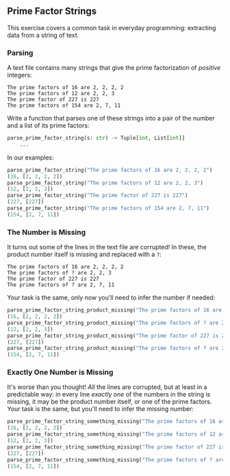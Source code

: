 ## Prime Factor Strings
This exercise covers a common task in everyday programming: extracting data from a string of text.

### Parsing
A text file contains many strings that give the prime factorization of *positive* integers:

```
The prime factors of 16 are 2, 2, 2, 2
The prime factors of 12 are 2, 2, 3
The prime factor of 227 is 227
The prime factors of 154 are 2, 7, 11
```

Write a function that parses one of these strings into a pair of the number and a list of its prime factors:

```python
parse_prime_factor_string(s: str) -> Tuple[int, List[int]]
    ...
```

In our examples:

```python
parse_prime_factor_string("The prime factors of 16 are 2, 2, 2, 2")
(16, [2, 2, 2, 2])
parse_prime_factor_string("The prime factors of 12 are 2, 2, 3")
(12, [2, 2, 3])
parse_prime_factor_string("The prime factor of 227 is 227")
(227, [227])
parse_prime_factor_string("The prime factors of 154 are 2, 7, 11")
(154, [2, 7, 11])
```

### The Number is Missing
It turns out some of the lines in the text file are corrupted! In these, the product number itself is missing and replaced with a `?`:

```
The prime factors of 16 are 2, 2, 2, 2
The prime factors of ? are 2, 2, 3
The prime factor of 227 is 227
The prime factors of ? are 2, 7, 11
```

Your task is the same, only now you'll need to infer the number if needed:

```python
parse_prime_factor_string_product_missing("The prime factors of 16 are 2, 2, 2, 2")
(16, [2, 2, 2, 2])
parse_prime_factor_string_product_missing("The prime factors of ? are 2, 2, 3")
(12, [2, 2, 3])
parse_prime_factor_string_product_missing("The prime factor of 227 is 227")
(227, [227])
parse_prime_factor_string_product_missing("The prime factors of ? are 2, 7, 11")
(154, [2, 7, 11])
```

###  Exactly One Number is Missing
It's worse than you thought! *All* the lines are corrupted, but at least in a predictable way: in every line *exactly one* of the numbers in the string is missing, it may be the product number itself, or one of the prime factors. Your task is the same, but you'll need to infer the missing number:

```python
parse_prime_factor_string_something_missing("The prime factors of 16 are 2, ?, 2, 2")
(16, [2, 2, 2, 2])
parse_prime_factor_string_something_missing("The prime factors of 12 are 2, 2, ?")
(12, [2, 2, 3])
parse_prime_factor_string_something_missing("The prime factor of 227 is ?")
(227, [227])
parse_prime_factor_string_something_missing("The prime factors of ? are 2, 7, 11")
(154, [2, 7, 11])
```